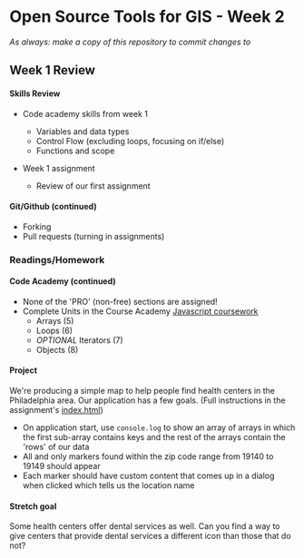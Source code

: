 # Open Source Tools for GIS - Week 2

*As always: make a copy of this repository to commit changes to*

## Week 1 Review

#### Skills Review

* Code academy skills from week 1
  - Variables and data types
  - Control Flow (excluding loops, focusing on if/else)
  - Functions and scope

* Week 1 assignment
  - Review of our first assignment

#### Git/Github (continued)
- Forking
- Pull requests (turning in assignments)

### Readings/Homework

#### Code Academy (continued)

* None of the 'PRO' (non-free) sections are assigned!
* Complete Units in the Course Academy [Javascript coursework](https://www.codecademy.com/learn/javascript)
  - Arrays (5)
  - Loops (6)
  - *OPTIONAL* Iterators (7)
  - Objects (8)

#### Project

We're producing a simple map to help people find health centers in the
Philadelphia area. Our application has a few goals. (Full instructions in
the assignment's [index.html](assignment/index.html))

* On application start, use `console.log` to show an array of arrays
  in which the first sub-array contains keys and the rest of the arrays
  contain the 'rows' of our data
* All and only markers found within the zip code range from 19140 to
  19149 should appear
* Each marker should have custom content that comes up in a dialog when
  clicked which tells us the location name

#### Stretch goal

Some health centers offer dental services as well. Can you find a way to
give centers that provide dental services a different icon than those
that do not?

